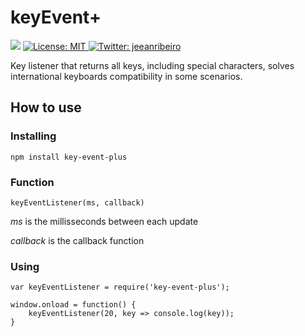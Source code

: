 # keyEvent+
<p>
  <img src="https://img.shields.io/npm/v/key-event-plus.svg?orange=blue" />
  <a href="https://github.com/jeeanribeiro/key-event-plus/blob/master/LICENSE" target="_blank">
    <img alt="License: MIT" src="https://img.shields.io/github/license/jeeanribeiro/key-event-plus" />
  </a>
  <a href="https://twitter.com/jeeanribeiro" target="_blank">
    <img alt="Twitter: jeeanribeiro" src="https://img.shields.io/twitter/follow/jeeanribeiro.svg?style=social" />
  </a>
</p>

Key listener that returns all keys, including special characters, solves international keyboards compatibility in some scenarios.

## How to use

### Installing
```
npm install key-event-plus
```

### Function
`keyEventListener(ms, callback)`

*ms* is the millisseconds between each update

*callback* is the callback function

### Using
```
var keyEventListener = require('key-event-plus');

window.onload = function() {
	keyEventListener(20, key => console.log(key));
}
```

